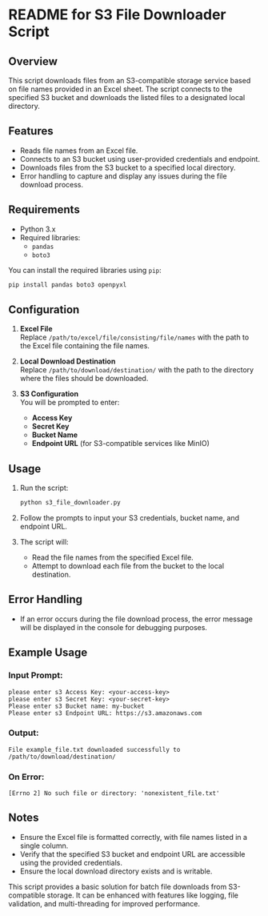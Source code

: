 # README for S3 File Downloader Script

## Overview

This script downloads files from an S3-compatible storage service based on file names provided in an Excel sheet. The script connects to the specified S3 bucket and downloads the listed files to a designated local directory.

## Features

- Reads file names from an Excel file.
- Connects to an S3 bucket using user-provided credentials and endpoint.
- Downloads files from the S3 bucket to a specified local directory.
- Error handling to capture and display any issues during the file download process.

## Requirements

- Python 3.x
- Required libraries:
  - `pandas`
  - `boto3`

You can install the required libraries using `pip`:
```bash
pip install pandas boto3 openpyxl
```

## Configuration

1. **Excel File**  
   Replace `/path/to/excel/file/consisting/file/names` with the path to the Excel file containing the file names.

2. **Local Download Destination**  
   Replace `/path/to/download/destination/` with the path to the directory where the files should be downloaded.

3. **S3 Configuration**  
   You will be prompted to enter:
   - **Access Key**
   - **Secret Key**
   - **Bucket Name**
   - **Endpoint URL** (for S3-compatible services like MinIO)

## Usage

1. Run the script:
   ```bash
   python s3_file_downloader.py
   ```

2. Follow the prompts to input your S3 credentials, bucket name, and endpoint URL.

3. The script will:
   - Read the file names from the specified Excel file.
   - Attempt to download each file from the bucket to the local destination.

## Error Handling

- If an error occurs during the file download process, the error message will be displayed in the console for debugging purposes.

## Example Usage

### Input Prompt:
```plaintext
please enter s3 Access Key: <your-access-key>
please enter s3 Secret Key: <your-secret-key>
Please enter s3 Bucket name: my-bucket
Please enter s3 Endpoint URL: https://s3.amazonaws.com
```

### Output:
```plaintext
File example_file.txt downloaded successfully to /path/to/download/destination/
```

### On Error:
```plaintext
[Errno 2] No such file or directory: 'nonexistent_file.txt'
```

## Notes

- Ensure the Excel file is formatted correctly, with file names listed in a single column.
- Verify that the specified S3 bucket and endpoint URL are accessible using the provided credentials.
- Ensure the local download directory exists and is writable.

This script provides a basic solution for batch file downloads from S3-compatible storage. It can be enhanced with features like logging, file validation, and multi-threading for improved performance.
